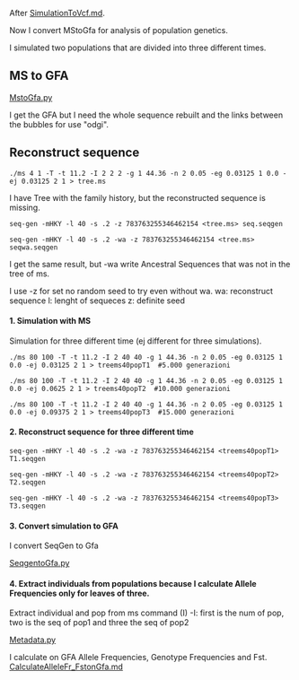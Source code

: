 After [SimulationToVcf.md](SimulationToVcf.md). 

Now I convert MStoGfa for analysis of population genetics.

I simulated two populations that are divided into three different times.

## MS to GFA
 
[MstoGfa.py](/MstoGfa.py)

I get the GFA but I need the whole sequence rebuilt and the links between the bubbles for use "odgi".

## Reconstruct sequence 

```
./ms 4 1 -T -t 11.2 -I 2 2 2 -g 1 44.36 -n 2 0.05 -eg 0.03125 1 0.0 -ej 0.03125 2 1 > tree.ms 
```
I have Tree with the family history, but the reconstructed sequence is missing.
 ```
 seq-gen -mHKY -l 40 -s .2 -z 783763255346462154 <tree.ms> seq.seqgen
```
 ```
 seq-gen -mHKY -l 40 -s .2 -wa -z 783763255346462154 <tree.ms> seqwa.seqgen
```
 I get the same result, but -wa write Ancestral Sequences that was not in the tree of ms.

I use -z for set no random seed to try even without wa. 
wa: reconstruct sequence
l: lenght of sequeces
z: definite seed
 
 #### 1. Simulation with MS
 Simulation for three different time (ej different for three simulations). 

```
./ms 80 100 -T -t 11.2 -I 2 40 40 -g 1 44.36 -n 2 0.05 -eg 0.03125 1 0.0 -ej 0.03125 2 1 > treems40popT1  #5.000 generazioni
```
```
./ms 80 100 -T -t 11.2 -I 2 40 40 -g 1 44.36 -n 2 0.05 -eg 0.03125 1 0.0 -ej 0.0625 2 1 > treems40popT2  #10.000 generazioni
```
```
./ms 80 100 -T -t 11.2 -I 2 40 40 -g 1 44.36 -n 2 0.05 -eg 0.03125 1 0.0 -ej 0.09375 2 1 > treems40popT3  #15.000 generazioni 
```
#### 2. Reconstruct sequence for three different time

```
seq-gen -mHKY -l 40 -s .2 -wa -z 783763255346462154 <treems40popT1> T1.seqgen
 ```
 ```
seq-gen -mHKY -l 40 -s .2 -wa -z 783763255346462154 <treems40popT2> T2.seqgen
 ```
 ```
seq-gen -mHKY -l 40 -s .2 -wa -z 783763255346462154 <treems40popT3> T3.seqgen
 ```
#### 3. Convert simulation to GFA

I convert SeqGen to Gfa

[SeqgentoGfa.py](/SeqgenToGfa.py)

 
#### 4. Extract individuals from populations because I calculate Allele Frequencies only for leaves of three.

Extract individual and pop from ms command (I)
-I: first is the num of pop, two is the seq of pop1 and three the seq of pop2

[Metadata.py](/Metadata.py)

I calculate on GFA Allele Frequencies, Genotype Frequencies and Fst.
[CalculateAlleleFr_FstonGfa.md](CalculateAlleleFr_FstonGfa.md)
 
 
